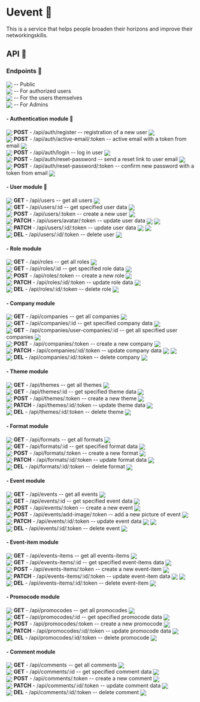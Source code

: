# Uevent 🎈
This is a service that helps people broaden their horizons and improve their networkingskills. 
## API 🎈
### Endpoints 🎈
<img valign='middle' src='https://readme-swatches.vercel.app/2496f2?style=round'/> -- Public\
<img valign='middle' src='https://readme-swatches.vercel.app/37bca4?style=round'/> -- For authorized users\
<img valign='middle' src='https://readme-swatches.vercel.app/de57d0?style=round'/> -- For the users themselves\
<img valign='middle' src='https://readme-swatches.vercel.app/ad2232?style=round'/> -- For Admins
#### - Authentication module 🎈
<img valign='middle' src='https://readme-swatches.vercel.app/ffc000?style=circle'/> **POST** - /api/auth/register -- registration of a new user <img valign='middle' src='https://readme-swatches.vercel.app/2496f2?style=round'/>\
<img valign='middle' src='https://readme-swatches.vercel.app/ffc000?style=circle'/> **POST** - /api/auth/active-email/:token -- active email with a token from email <img valign='middle' src='https://readme-swatches.vercel.app/de57d0?style=round'/>\
<img valign='middle' src='https://readme-swatches.vercel.app/ffc000?style=circle'/> **POST** - /api/auth/login -- log in user <img valign='middle' src='https://readme-swatches.vercel.app/2496f2?style=round'/>\
<img valign='middle' src='https://readme-swatches.vercel.app/ffc000?style=circle'/> **POST** - /api/auth/reset-password -- send a reset link to user email <img valign='middle' src='https://readme-swatches.vercel.app/2496f2?style=round'/>\
<img valign='middle' src='https://readme-swatches.vercel.app/ffc000?style=circle'/> **POST** - /api/auth/reset-password/:token -- confirm new password with a token from email <img valign='middle' src='https://readme-swatches.vercel.app/de57d0?style=round'/>
#### - User module 🎈
<img valign='middle' src='https://readme-swatches.vercel.app/5CB270?style=circle'/> **GET** - /api/users -- get all users <img valign='middle' src='https://readme-swatches.vercel.app/2496f2?style=round'/>\
<img valign='middle' src='https://readme-swatches.vercel.app/5CB270?style=circle'/> **GET** - /api/users/:id -- get specified user data <img valign='middle' src='https://readme-swatches.vercel.app/2496f2?style=round'/>\
<img valign='middle' src='https://readme-swatches.vercel.app/ffc000?style=circle'/> **POST** - /api/users/:token -- create a new user <img valign='middle' src='https://readme-swatches.vercel.app/ad2232?style=round'/>\
<img valign='middle' src='https://readme-swatches.vercel.app/ececec?style=circle'/> **PATCH** - /api/users/avatar/:token -- update user data <img valign='middle' src='https://readme-swatches.vercel.app/de57d0?style=round'/>  <img valign='middle' src='https://readme-swatches.vercel.app/ad2232?style=round'/>\
<img valign='middle' src='https://readme-swatches.vercel.app/ececec?style=circle'/> **PATCH** - /api/users/:id/:token -- update user data <img valign='middle' src='https://readme-swatches.vercel.app/de57d0?style=round'/> <img valign='middle' src='https://readme-swatches.vercel.app/ad2232?style=round'/>\
<img valign='middle' src='https://readme-swatches.vercel.app/ec3323?style=circle'/> **DEL** - /api/users/:id/:token -- delete user <img valign='middle' src='https://readme-swatches.vercel.app/ad2232?style=round'/>
#### - Role module
<img valign='middle' src='https://readme-swatches.vercel.app/5CB270?style=circle'/> **GET** - /api/roles -- get all roles <img valign='middle' src='https://readme-swatches.vercel.app/2496f2?style=round'/>\
<img valign='middle' src='https://readme-swatches.vercel.app/5CB270?style=circle'/> **GET** - /api/roles/:id -- get specified role data <img valign='middle' src='https://readme-swatches.vercel.app/2496f2?style=round'/>\
<img valign='middle' src='https://readme-swatches.vercel.app/ffc000?style=circle'/> **POST** - /api/roles/:token -- create a new role <img valign='middle' src='https://readme-swatches.vercel.app/ad2232?style=round'/>\
<img valign='middle' src='https://readme-swatches.vercel.app/ececec?style=circle'/> **PATCH** - /api/roles/:id/:token -- update role data <img valign='middle' src='https://readme-swatches.vercel.app/ad2232?style=round'/>\
<img valign='middle' src='https://readme-swatches.vercel.app/ec3323?style=circle'/> **DEL** - /api/roles/:id/:token -- delete role <img valign='middle' src='https://readme-swatches.vercel.app/ad2232?style=round'/>
#### - Company module
<img valign='middle' src='https://readme-swatches.vercel.app/5CB270?style=circle'/> **GET** - /api/companies -- get all companies <img valign='middle' src='https://readme-swatches.vercel.app/2496f2?style=round'/>\
<img valign='middle' src='https://readme-swatches.vercel.app/5CB270?style=circle'/> **GET** - /api/companies/:id -- get specified company data <img valign='middle' src='https://readme-swatches.vercel.app/2496f2?style=round'/>\
<img valign='middle' src='https://readme-swatches.vercel.app/5CB270?style=circle'/> **GET** - /api/companies/user-companies/:id -- get all specified user companies <img valign='middle' src='https://readme-swatches.vercel.app/37bca4?style=round'/>\
<img valign='middle' src='https://readme-swatches.vercel.app/ffc000?style=circle'/> **POST** - /api/companies/:token -- create a new company <img valign='middle' src='https://readme-swatches.vercel.app/37bca4?style=round'/>\
<img valign='middle' src='https://readme-swatches.vercel.app/ececec?style=circle'/> **PATCH** - /api/companies/:id/:token -- update company data <img valign='middle' src='https://readme-swatches.vercel.app/de57d0?style=round'/> <img valign='middle' src='https://readme-swatches.vercel.app/ad2232?style=round'/>\
<img valign='middle' src='https://readme-swatches.vercel.app/ec3323?style=circle'/> **DEL** - /api/companies/:id/:token -- delete company <img valign='middle' src='https://readme-swatches.vercel.app/ad2232?style=round'/>
#### - Theme module
<img valign='middle' src='https://readme-swatches.vercel.app/5CB270?style=circle'/> **GET** - /api/themes -- get all themes <img valign='middle' src='https://readme-swatches.vercel.app/2496f2?style=round'/>\
<img valign='middle' src='https://readme-swatches.vercel.app/5CB270?style=circle'/> **GET** - /api/themes/:id -- get specified theme data <img valign='middle' src='https://readme-swatches.vercel.app/2496f2?style=round'/>\
<img valign='middle' src='https://readme-swatches.vercel.app/ffc000?style=circle'/> **POST** - /api/themes/:token -- create a new theme <img valign='middle' src='https://readme-swatches.vercel.app/ad2232?style=round'/>\
<img valign='middle' src='https://readme-swatches.vercel.app/ececec?style=circle'/> **PATCH** - /api/themes/:id/:token -- update theme data <img valign='middle' src='https://readme-swatches.vercel.app/ad2232?style=round'/>\
<img valign='middle' src='https://readme-swatches.vercel.app/ec3323?style=circle'/> **DEL** - /api/themes/:id/:token -- delete theme <img valign='middle' src='https://readme-swatches.vercel.app/ad2232?style=round'/>
#### - Format module
<img valign='middle' src='https://readme-swatches.vercel.app/5CB270?style=circle'/> **GET** - /api/formats -- get all formats <img valign='middle' src='https://readme-swatches.vercel.app/2496f2?style=round'/>\
<img valign='middle' src='https://readme-swatches.vercel.app/5CB270?style=circle'/> **GET** - /api/formats/:id -- get specified format data <img valign='middle' src='https://readme-swatches.vercel.app/2496f2?style=round'/>\
<img valign='middle' src='https://readme-swatches.vercel.app/ffc000?style=circle'/> **POST** - /api/formats/:token -- create a new format <img valign='middle' src='https://readme-swatches.vercel.app/ad2232?style=round'/>\
<img valign='middle' src='https://readme-swatches.vercel.app/ececec?style=circle'/> **PATCH** - /api/formats/:id/:token -- update format data <img valign='middle' src='https://readme-swatches.vercel.app/ad2232?style=round'/>\
<img valign='middle' src='https://readme-swatches.vercel.app/ec3323?style=circle'/> **DEL** - /api/formats/:id/:token -- delete format <img valign='middle' src='https://readme-swatches.vercel.app/ad2232?style=round'/>
#### - Event module
<img valign='middle' src='https://readme-swatches.vercel.app/5CB270?style=circle'/> **GET** - /api/events -- get all events <img valign='middle' src='https://readme-swatches.vercel.app/2496f2?style=round'/>\
<img valign='middle' src='https://readme-swatches.vercel.app/5CB270?style=circle'/> **GET** - /api/events/:id -- get specified event data <img valign='middle' src='https://readme-swatches.vercel.app/2496f2?style=round'/>\
<img valign='middle' src='https://readme-swatches.vercel.app/ffc000?style=circle'/> **POST** - /api/events/:token -- create a new event <img valign='middle' src='https://readme-swatches.vercel.app/37bca4?style=round'/>\
<img valign='middle' src='https://readme-swatches.vercel.app/ffc000?style=circle'/> **POST** - /api/events/add-image/:token -- add a new picture of event <img valign='middle' src='https://readme-swatches.vercel.app/37bca4?style=round'/>\
<img valign='middle' src='https://readme-swatches.vercel.app/ececec?style=circle'/> **PATCH** - /api/events/:id/:token -- update event data <img valign='middle' src='https://readme-swatches.vercel.app/de57d0?style=round'/> <img valign='middle' src='https://readme-swatches.vercel.app/ad2232?style=round'/>\
<img valign='middle' src='https://readme-swatches.vercel.app/ec3323?style=circle'/> **DEL** - /api/events/:id/:token -- delete event <img valign='middle' src='https://readme-swatches.vercel.app/ad2232?style=round'/>
#### - Event-item module
<img valign='middle' src='https://readme-swatches.vercel.app/5CB270?style=circle'/> **GET** - /api/events-items -- get all events-items <img valign='middle' src='https://readme-swatches.vercel.app/2496f2?style=round'/>\
<img valign='middle' src='https://readme-swatches.vercel.app/5CB270?style=circle'/> **GET** - /api/events-items/:id -- get specified event-items data <img valign='middle' src='https://readme-swatches.vercel.app/2496f2?style=round'/>\
<img valign='middle' src='https://readme-swatches.vercel.app/ffc000?style=circle'/> **POST** - /api/events-items/:token -- create a new event-item <img valign='middle' src='https://readme-swatches.vercel.app/37bca4?style=round'/>\
<img valign='middle' src='https://readme-swatches.vercel.app/ececec?style=circle'/> **PATCH** - /api/events-items/:id/:token -- update event-item data <img valign='middle' src='https://readme-swatches.vercel.app/de57d0?style=round'/> <img valign='middle' src='https://readme-swatches.vercel.app/ad2232?style=round'/>\
<img valign='middle' src='https://readme-swatches.vercel.app/ec3323?style=circle'/> **DEL** - /api/events-items/:id/:token -- delete event-item <img valign='middle' src='https://readme-swatches.vercel.app/ad2232?style=round'/>
#### - Promocode module
<img valign='middle' src='https://readme-swatches.vercel.app/5CB270?style=circle'/> **GET** - /api/promocodes -- get all promocodes <img valign='middle' src='https://readme-swatches.vercel.app/de57d0?style=round'/>\
<img valign='middle' src='https://readme-swatches.vercel.app/5CB270?style=circle'/> **GET** - /api/promocodes/:id -- get specified promocode data <img valign='middle' src='https://readme-swatches.vercel.app/de57d0?style=round'/>\
<img valign='middle' src='https://readme-swatches.vercel.app/ffc000?style=circle'/> **POST** - /api/promocodes/:token -- create a new promocode <img valign='middle' src='https://readme-swatches.vercel.app/37bca4?style=round'/>\
<img valign='middle' src='https://readme-swatches.vercel.app/ececec?style=circle'/> **PATCH** - /api/promocodes/:id/:token -- update promocode data <img valign='middle' src='https://readme-swatches.vercel.app/de57d0?style=round'/>\
<img valign='middle' src='https://readme-swatches.vercel.app/ec3323?style=circle'/> **DEL** - /api/promocodes/:id/:token -- delete promocode <img valign='middle' src='https://readme-swatches.vercel.app/ad2232?style=round'/>
#### - Comment module
<img valign='middle' src='https://readme-swatches.vercel.app/5CB270?style=circle'/> **GET** - /api/comments -- get all comments <img valign='middle' src='https://readme-swatches.vercel.app/2496f2?style=round'/>\
<img valign='middle' src='https://readme-swatches.vercel.app/5CB270?style=circle'/> **GET** - /api/comments/:id -- get specified comment data <img valign='middle' src='https://readme-swatches.vercel.app/2496f2?style=round'/>\
<img valign='middle' src='https://readme-swatches.vercel.app/ffc000?style=circle'/> **POST** - /api/comments/:token -- create a new comment <img valign='middle' src='https://readme-swatches.vercel.app/37bca4?style=round'/>\
<img valign='middle' src='https://readme-swatches.vercel.app/ececec?style=circle'/> **PATCH** - /api/comments/:id/:token -- update comment data <img valign='middle' src='https://readme-swatches.vercel.app/de57d0?style=round'/>\
<img valign='middle' src='https://readme-swatches.vercel.app/ec3323?style=circle'/> **DEL** - /api/comments/:id/:token -- delete comment <img valign='middle' src='https://readme-swatches.vercel.app/ad2232?style=round'/>